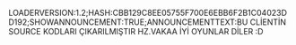 LOADERVERSION:1.2;HASH:CBB129C8EE05755F700E6EBB6F2B1C04023DD192;SHOWANNOUNCEMENT:TRUE;ANNOUNCEMENTTEXT:BU CLİENTİN SOURCE KODLARI ÇIKARILMIŞTIR HZ.VAKAA İYİ OYUNLAR DİLER :D
